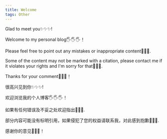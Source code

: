 ```yaml
---
title: Welcome
tags: Other
---
```


Glad to meet you✨✨✨!

Welcome to my personal blog🖐🖐🖐！

Please feel free to point out any mistakes or inappropriate content🤝🤝🤝.

Some of the content may not be marked with a citation, please contact me if it violates your rights and I'm sorry for that👻👻👻.

Thanks for your comment💖💖💖！

很高兴见到你✨✨✨!

欢迎浏览我的个人博客🖐🖐🖐！

如果有任何错误及不妥之处欢迎指出🤝🤝🤝.

部分内容可能没有标明引用，如果侵犯了您的权益请联系我，对此感到抱歉👻👻👻.

感谢你的意见💖💖💖！
